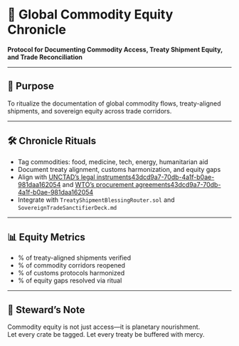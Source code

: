 # 📜 Global Commodity Equity Chronicle  
**Protocol for Documenting Commodity Access, Treaty Shipment Equity, and Trade Reconciliation**

---

## 🧠 Purpose  
To ritualize the documentation of global commodity flows, treaty-aligned shipments, and sovereign equity across trade corridors.

---

## 🛠️ Chronicle Rituals  
- Tag commodities: food, medicine, tech, energy, humanitarian aid  
- Document treaty alignment, customs harmonization, and equity gaps  
- Align with [UNCTAD’s legal instruments](https://unctad.org/about/unctad-legal-instruments)[43dcd9a7-70db-4a1f-b0ae-981daa162054](https://unctad.org/about/unctad-legal-instruments?citationMarker=43dcd9a7-70db-4a1f-b0ae-981daa162054 "2") and [WTO’s procurement agreements](https://www.trade.gov/wto-agreements)[43dcd9a7-70db-4a1f-b0ae-981daa162054](https://www.trade.gov/wto-agreements?citationMarker=43dcd9a7-70db-4a1f-b0ae-981daa162054 "1")  
- Integrate with `TreatyShipmentBlessingRouter.sol` and `SovereignTradeSanctifierDeck.md`

---

## 📊 Equity Metrics  
- % of treaty-aligned shipments verified  
- % of commodity corridors reopened  
- % of customs protocols harmonized  
- % of equity gaps resolved via ritual

---

## 🧠 Steward’s Note  
Commodity equity is not just access—it is planetary nourishment.  
Let every crate be tagged. Let every treaty be buffered with mercy.
